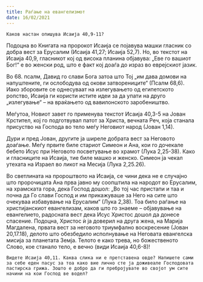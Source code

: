 ```yaml
---
title: Раѓање на евангелизмот 
date: 16/02/2021
---
```


`Каков настан опишува Исаија 40,9-11?`

Подоцна во Книгата на пророкот Исаија се појавува машки гласник со добра вест за Ерусалим (Исаија 41,27; Исаија 52,7). Но, во текстот на Исаија 40,9, гласникот кој од висока планина објавува: „Еве го вашиот Бог!“ е во женски род, што е факт кој доаѓа до израз во еврејскиот јазик.

Во 68. псалм, Давид го слави Бога затоа што Тој „им дава домови на напуштените, ги ослободува од окови затворениците“ (Псалм 68,6). Иако зборовите се однесуваат на излегувањето од египетското ропство, Исаија ги користи истите идеи за да упати на друго „излегување“ – на враќањето од вавилонското заробеништво.

Меѓутоа, Новиот завет го применува текстот Исаија 40,3-5 на Јован Крстител, кој го подготвувал патот за Христа, вечната Реч, која станала присуство на Господа во тело меѓу Неговиот народ (Јован 1,14).

Дури и пред Јован, другите ја ширеле добрата вест за Неговото доаѓање. Меѓу првите биле стариот Симеон и Ана, кои го дочекале бебето Исус при Неговото посветување во храмот (Лука 2,25-38). Како и гласниците на Исаија, тие биле машко и женско. Симеон ја чекал утехата на Израел во ликот на Месија (Лука 2,25.26).

Во светлината на пророштвото на Исаија, се чини дека не е случајно што пророчицата Ана прва јавно му соопштила на народот во Ерусалим, на храмската гора, дека Господ дошол: „Во тој час пристапи и таа и почна да Го слави Господ и им прикажуваше за Него на сите што очекуваа избавување на Ерусалим“ (Лука 2,38). Тоа било раѓање на христијанскиот евангелизам, каков што го знаеме – објавување на евангелието, радосната вест дека Исус Христос дошол да донесе спасение. Подоцна, Христос ѝ ја доверил на друга жена, на Марија Магдалена, првата вест за неговото триумфално воскресение (Јован 20,17.18), делото што обезбедило исполнување на Неговата евангелска мисија за планетата Земја. Телото е како трева, но божественото Слово, кое станало тело, е вечно (види Исаија 40,6-8)!

`Видете Исаија 40,11. Каква слика ни е претставена овде? Напишете сами за себе еден пасус за тоа како вие лично сте ја доживеале Господовата пастирска грижа. Зошто е добро да ги пребројувате во својот ум сите начини на кои Господ ве водел?`